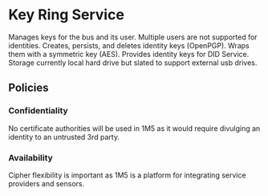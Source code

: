 # Key Ring Service
Manages keys for the bus and its user. 
Multiple users are not supported for identities.
Creates, persists, and deletes identity keys (OpenPGP). 
Wraps them with a symmetric key (AES).
Provides identity keys for DID Service.
Storage currently local hard drive but slated to support external usb drives.

## Policies
 
### Confidentiality
No certificate authorities will be used in 1M5 as it would require divulging an identity to an untrusted 3rd party.
 
### Availability
Cipher flexibility is important as 1M5 is a platform for integrating service providers and sensors.